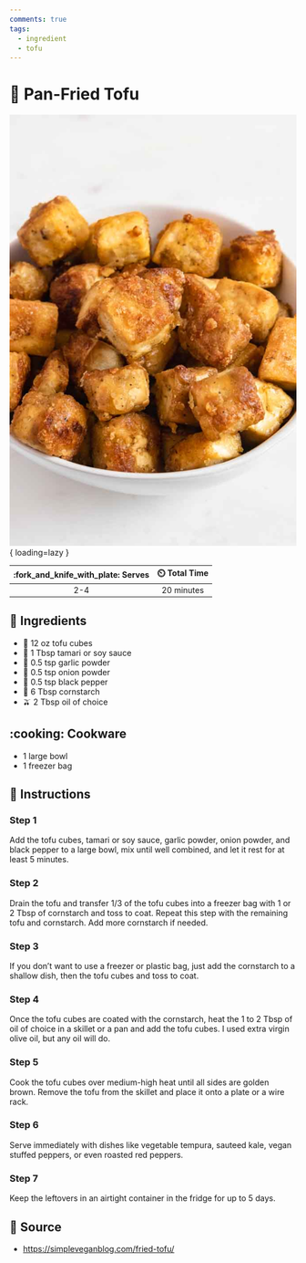 ```yaml
---
comments: true
tags:
  - ingredient
  - tofu
---
```

# :butter: Pan-Fried Tofu

![Pan-Fried Tofu](../../assets/images/pan-fried-tofu.jpg){ loading=lazy }

| :fork_and_knife_with_plate: Serves | :timer_clock: Total Time |
|:----------------------------------:|:-----------------------: |
| 2-4 | 20 minutes |

## :salt: Ingredients

- :butter: 12 oz tofu cubes
- :takeout_box: 1 Tbsp tamari or soy sauce
- :garlic: 0.5 tsp garlic powder
- :onion: 0.5 tsp onion powder
- :salt: 0.5 tsp black pepper
- :corn: 6 Tbsp cornstarch
- :olive: 2 Tbsp oil of choice

## :cooking: Cookware

- 1 large bowl
- 1 freezer bag

## :pencil: Instructions

### Step 1

Add the tofu cubes, tamari or soy sauce, garlic powder, onion powder, and black pepper to a large bowl, mix until well
combined, and let it rest for at least 5 minutes.

### Step 2

Drain the tofu and transfer 1/3 of the tofu cubes into a freezer bag with 1 or 2 Tbsp of cornstarch and toss to coat.
Repeat this step with the remaining tofu and cornstarch. Add more cornstarch if needed.

### Step 3

If you don’t want to use a freezer or plastic bag, just add the cornstarch to a shallow dish, then the tofu cubes and
toss to coat.

### Step 4

Once the tofu cubes are coated with the cornstarch, heat the 1 to 2 Tbsp of oil of choice in a skillet or a pan and add
the tofu cubes. I used extra virgin olive oil, but any oil will do.

### Step 5

Cook the tofu cubes over medium-high heat until all sides are golden brown. Remove the tofu from the skillet and place
it onto a plate or a wire rack.

### Step 6

Serve immediately with dishes like vegetable tempura, sauteed kale, vegan stuffed peppers, or even roasted red peppers.

### Step 7

Keep the leftovers in an airtight container in the fridge for up to 5 days.

## :link: Source

- <https://simpleveganblog.com/fried-tofu/>

